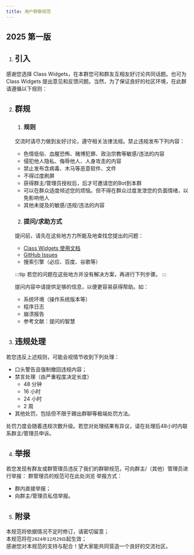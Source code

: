 ```yaml
---
title: 用户群聊规范
---
```



## 2025 第一版
1. ## 引入

感谢您选择 Class Widgets，在本群您可和群友互相友好讨论共同话题。也可为 Class Widgets 提出意见和反馈问题。当然，为了保证良好的社区环境，在此群请遵循以下规则：

2. ## 群规
    1. ### 规则
    交流时请尽力做到友好讨论，遵守相关法律法规。禁止违规发布下列内容：
    - 色情低俗、血腥恐怖、赌博犯罪、政治宗教等敏感/违法的内容
    - 侵犯他人隐私、侮辱他人、人身攻击的内容
    - 禁止发布含病毒、木马等恶意软件、文件
    - 不得过度刷屏
    - 获得群主/管理员授权后，后才可邀请您的Bot到本群
    - 可以在群众适度倾述您的烦恼。但不得在群众过度发泄您的负面情绪，以免影响他人
    - 其他未提及的敏感/违规/违法的内容
    2. ### 提问/求助方式
    提问前，请先在这些地方力所能及地查找您提出的问题：
    - [Class Widgets 使用文档](/instruction/)
    - [GitHub Issues](https://github.com/Class-Widgets/Class-Widgets/issues)
    - 搜索引擎（必应、百度、谷歌等）

    :::tip
    若您的问题在这些地方并没有解决方案，再进行下列步骤。
    :::

    提问内容中请提供足够的信息，以便更容易获得帮助。如：
    - 系统环境（操作系统版本等）
    - 程序日志
    - 崩溃报告
    - 参考文献：提问的智慧

3. ## 违规处理
若您违反上述规则，可能会视情节收到下列处理：
- 口头警告且强制撤回违规内容；
- 禁言处理（由严重程度决定长度）
    - 48 分钟
    - 16 小时
    - 24 小时
    - 2 周
- 其他处罚，包括但不限于踢出群聊等极端处罚方法。

处罚力度会随着违规次数升级。若您对处理结果有异议，请在处理后48小时内联系群主/管理员申诉。

4. ## 举报
若您发现有群友或群管理员违反了我们的群聊规范，可向群主/（其他）管理员进行举报：
群管理员的规范可在此处浏览
举报方式：
- 群内直接举报；
- 向群主/管理员私信举报。
5. ## 附录
本规范将依据情况不定时修订，请密切留意；  
本规范将在`2024年12月29日`起生效；  
感谢您对本规范的支持与配合！望大家能共同营造一个良好的交流社区。

